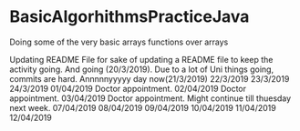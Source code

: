 # BasicAlgorhithmsPracticeJava

Doing some of the very basic arrays functions over arrays

Updating README File for sake of updating a README file to keep the activity going. 
And going (20/3/2019). Due to a lot of Uni things going, commits are hard.
Annnnnyyyyy day now(21/3/2019)
22/3/2019
23/3/2019
24/3/2019
01/04/2019 Doctor appointment.
02/04/2019 Doctor appointment.
03/04/2019 Doctor appointment. Might continue till thuesday next week.
07/04/2019
08/04/2019
09/04/2019
10/04/2019
11/04/2019
12/04/2019
